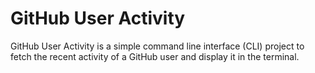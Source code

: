 # GitHub User Activity

GitHub User Activity is a simple command line interface (CLI) project
to fetch the recent activity of a GitHub user and display it in the terminal.